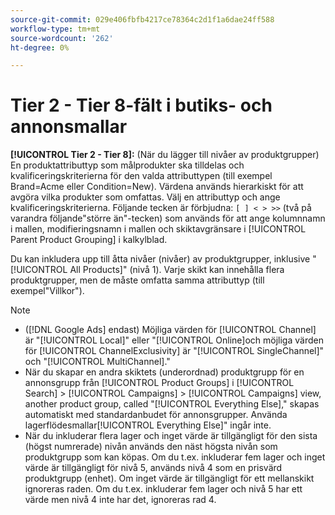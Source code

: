 ```yaml
---
source-git-commit: 029e406fbfb4217ce78364c2d1f1a6dae24ff588
workflow-type: tm+mt
source-wordcount: '262'
ht-degree: 0%

---
```

# Tier 2 - Tier 8-fält i butiks- och annonsmallar

**[!UICONTROL Tier  2 - Tier 8]:** (När du lägger till nivåer av produktgrupper) En produktattributtyp som målprodukter ska tilldelas och kvalificeringskriterierna för den valda attributtypen (till exempel Brand=Acme eller Condition=New). Värdena används hierarkiskt för att avgöra vilka produkter som omfattas. Välj en attributtyp och ange kvalificeringskriterierna. Följande tecken är förbjudna: `[ ] < > >>` (två på varandra följande&quot;större än&quot;-tecken) som används för att ange kolumnnamn i mallen, modifieringsnamn i mallen och skiktavgränsare i [!UICONTROL Parent Product Grouping] i kalkylblad.

Du kan inkludera upp till åtta nivåer (nivåer) av produktgrupper, inklusive &quot;[!UICONTROL All Products]&quot; (nivå 1). Varje skikt kan innehålla flera produktgrupper, men de måste omfatta samma attributtyp (till exempel&quot;Villkor&quot;).

>[!NOTE]
>
>* ([!DNL Google Ads] endast) Möjliga värden för [!UICONTROL Channel] är &quot;[!UICONTROL Local]&quot; eller &quot;[!UICONTROL Online]och möjliga värden för [!UICONTROL ChannelExclusivity] är &quot;[!UICONTROL SingleChannel]&quot; och &quot;[!UICONTROL MultiChannel].&quot;
>* När du skapar en andra skiktets (underordnad) produktgrupp för en annonsgrupp från [!UICONTROL Product Groups] i [!UICONTROL Search] > [!UICONTROL Campaigns] > [!UICONTROL Campaigns] view, another product group, called &quot;[!UICONTROL Everything Else],&quot; skapas automatiskt med standardanbudet för annonsgrupper. Använda lagerflödesmallar[!UICONTROL Everything Else]&quot; ingår inte.
>* När du inkluderar flera lager och inget värde är tillgängligt för den sista (högst numrerade) nivån används den näst högsta nivån som produktgrupp som kan köpas. Om du t.ex. inkluderar fem lager och inget värde är tillgängligt för nivå 5, används nivå 4 som en prisvärd produktgrupp (enhet). Om inget värde är tillgängligt för ett mellanskikt ignoreras raden. Om du t.ex. inkluderar fem lager och nivå 5 har ett värde men nivå 4 inte har det, ignoreras rad 4.

